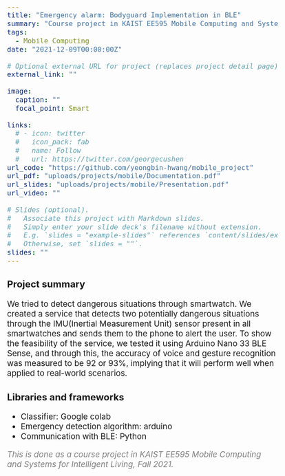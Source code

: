 ```yaml
---
title: "Emergency alarm: Bodyguard Implementation in BLE"
summary: "Course project in KAIST EE595 Mobile Computing and Systems for Intelligent Living, Fall 2021"
tags:
  - Mobile Computing
date: "2021-12-09T00:00:00Z"

# Optional external URL for project (replaces project detail page).
external_link: ""

image:
  caption: ""
  focal_point: Smart

links:
  # - icon: twitter
  #   icon_pack: fab
  #   name: Follow
  #   url: https://twitter.com/georgecushen
url_code: "https://github.com/yeongbin-hwang/mobile_project"
url_pdf: "uploads/projects/mobile/Documentation.pdf"
url_slides: "uploads/projects/mobile/Presentation.pdf"
url_video: ""

# Slides (optional).
#   Associate this project with Markdown slides.
#   Simply enter your slide deck's filename without extension.
#   E.g. `slides = "example-slides"` references `content/slides/example-slides.md`.
#   Otherwise, set `slides = ""`.
slides: ""
---
```


<style>
body{
  font-size: 14pt;
  margin-left: 12%;
  margin-right: 12%;
  /* margin-bottom: -100px; */
}

@media only screen and (max-width: 768px) {
 body {
  font-size: 12pt;
  /* text-align:center; */
  margin-left: 0%;
  margin-right: 0%;
 }
}
</style>

### Project summary

We tried to detect dangerous situations through smartwatch. We created a service that detects two potentially dangerous situations through the IMU(Inertial Measurement Unit) sensor present in all smartwatches and sends them to the phone to alert the user. To show the feasibility of the service, we tested it using Arduino Nano 33 BLE Sense, and through this, the accuracy of voice and gesture recognition was measured to be 92 or 93%, implying that it will perform well when applied to real-world scenarios.

### Libraries and frameworks

- Classifier: Google colab
- Emergency detection algorithm: arduino
- Communication with BLE: Python

<span style="color: gray">
<i>This is done as a course project in KAIST EE595 Mobile Computing and Systems for Intelligent Living, Fall 2021.</i></span>

